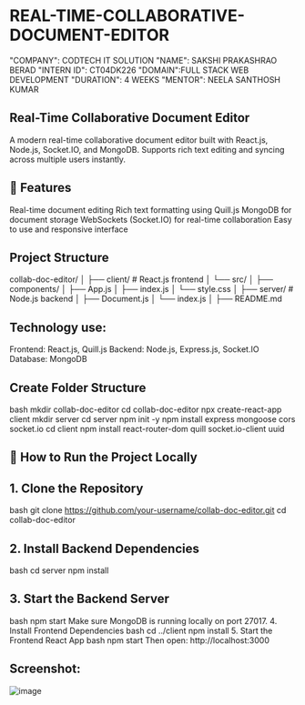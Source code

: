 # REAL-TIME-COLLABORATIVE-DOCUMENT-EDITOR
"COMPANY": CODTECH IT SOLUTION 
"NAME": SAKSHI PRAKASHRAO BERAD 
"INTERN ID": CT04DK226 
"DOMAIN":FULL STACK WEB DEVELOPMENT 
"DURATION": 4 WEEKS 
"MENTOR": NEELA SANTHOSH KUMAR

## Real-Time Collaborative Document Editor
A modern real-time collaborative document editor built with React.js, Node.js, Socket.IO, and MongoDB. Supports rich text editing and syncing across multiple users instantly.

## 🧩 Features
Real-time document editing
Rich text formatting using Quill.js
MongoDB for document storage
WebSockets (Socket.IO) for real-time collaboration
Easy to use and responsive interface

##  Project Structure
collab-doc-editor/
│
├── client/          # React.js frontend
│   └── src/
│       ├── components/
│       ├── App.js
│       ├── index.js
│       └── style.css
│
├── server/          # Node.js backend
│   ├── Document.js
│   └── index.js
│
├── README.md
## Technology use:
Frontend: React.js, Quill.js
Backend: Node.js, Express.js, Socket.IO
Database: MongoDB
## Create Folder Structure
bash
mkdir collab-doc-editor
cd collab-doc-editor
npx create-react-app client
mkdir server
cd server
npm init -y
npm install express mongoose cors socket.io
cd client
npm install react-router-dom quill socket.io-client uuid

## 🚀 How to Run the Project Locally
## 1. Clone the Repository
bash
git clone https://github.com/your-username/collab-doc-editor.git
cd collab-doc-editor
## 2. Install Backend Dependencies
bash
cd server
npm install
## 3. Start the Backend Server
bash
npm start
Make sure MongoDB is running locally on port 27017.
4. Install Frontend Dependencies
bash
cd ../client
npm install
5. Start the Frontend React App
bash
npm start
Then open: http://localhost:3000

## Screenshot:
![image](https://github.com/user-attachments/assets/93671abc-7098-437a-a34f-d6e25cea7770)
